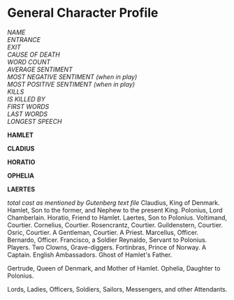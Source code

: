 # General Character Profile

*NAME*<br/>
*ENTRANCE*<br/>
*EXIT*<br/>
*CAUSE OF DEATH*<br/>
*WORD COUNT*<br/>
*AVERAGE SENTIMENT*<br/>
*MOST NEGATIVE SENTIMENT (when in play)*<br/>
*MOST POSITIVE SENTIMENT (when in play)*<br/>
*KILLS*<br/>
*IS KILLED BY*<br/>
*FIRST WORDS*<br/>
*LAST WORDS*<br/>
*LONGEST SPEECH*<br/>

__HAMLET__

__CLADIUS__

__HORATIO__

__OPHELIA__

__LAERTES__

*total cast as mentioned by Gutenberg text file*
Claudius, King of Denmark.
Hamlet, Son to the former, and Nephew to the present King.
Polonius, Lord Chamberlain.
Horatio, Friend to Hamlet.
Laertes, Son to Polonius.
Voltimand, Courtier.
Cornelius, Courtier.
Rosencrantz, Courtier.
Guildenstern, Courtier.
Osric, Courtier.
A Gentleman, Courtier.
A Priest.
Marcellus, Officer.
Bernardo, Officer.
Francisco, a Soldier
Reynaldo, Servant to Polonius.
Players.
Two Clowns, Grave-diggers.
Fortinbras, Prince of Norway.
A Captain.
English Ambassadors.
Ghost of Hamlet's Father.

Gertrude, Queen of Denmark, and Mother of Hamlet.
Ophelia, Daughter to Polonius.

Lords, Ladies, Officers, Soldiers, Sailors, Messengers, and other
Attendants.
